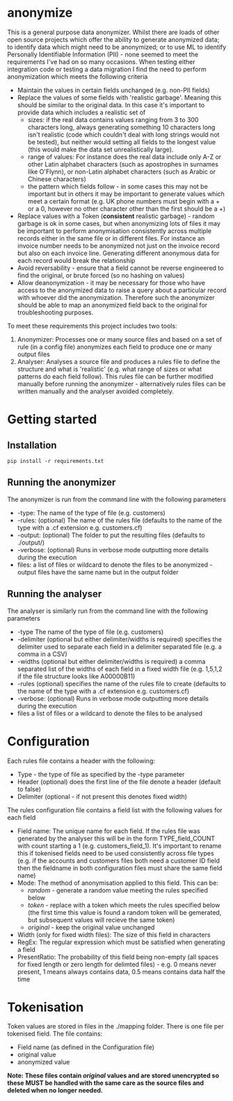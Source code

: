 # anonymize
This is a general purpose data anonymizer. Whilst there are loads of other open source projects which offer the ability to generate anonymized data; to identify data which might need to be anonymized; or to use ML to identify Personally Identifiable Information (PII) - none seemed to meet the requirements I've had on so many occasions. When testing either integration code or testing a data migration I find the need to perform anonymization which meets the following criteria
* Maintain the values in certain fields unchanged (e.g. non-PII fields)
* Replace the values of some fields with 'realistic garbage'. Meaning this should be similar to the original data. In this case it's important to provide data which includes a realistic set of  
  * sizes: if the real data contains values ranging from 3 to 300 characters long, always generating something 10 characters long isn't realistic (code which couldn't deal with long strings would not be tested), but neither would setting all fields to the longest value (this would make the data set unrealistically large).
  * range of values: For instance does the real data include only A-Z or other Latin alphabet characters (such as apostrophes in surnames like O'Flynn), or non-Latin alphabet characters (such as Arabic or Chinese characters) 
  * the pattern which fields follow - in some cases this may not be important but in others it may be important to generate values which meet a certain format (e.g. UK phone numbers must begin with a + or a 0, however no other character other than the first should be a +)
* Replace values with a Token (**consistent** realistic garbage) - random garbage is ok in some cases, but when anonymizing lots of files it may be important to perform anonymisation consistently across multiple records either in the same file or in different files. For instance an invoice number needs to be anonymized not just on the invoice record but also on each invoice line. Generating different anonymous data for each record would break the relationship
* Avoid reversability - ensure that a field cannot be reverse engineered to find the original, or brute forced (so no hashing on values)
* Allow deanonymization - it may be necessary for those who have access to the anonymized data to raise a query about a particular record with whoever did the anonymization. Therefore such the anonymizer should be able to map an anonymized field back to the original for troubleshooting purposes.

To meet these requirements this project includes two tools:
1. Anonymizer: Processes one or many source files and based on a set of rule (in a config file) anonymizes each field to produce one or many output files
2. Analyser: Analyses a source file and produces a rules file to define the structure and what is 'realistic' (e.g. what range of sizes or what patterns do each field follow). This rules file can be further  modified manually before running the anonymizer - alternatively rules files can be written manually and the analyser avoided completely.

# Getting started
## Installation
`pip install -r requirements.txt`

## Running the anonymizer
The anonymizer is run from the command line with the following parameters
- -type: The name of the type of file (e.g. customers)
- -rules: (optional) The name of the rules file (defaults to the name of the type with a .cf extension e.g. customers.cf)
- -output: (optional) The folder to put the resulting files (defaults to ./output/)
- -verbose: (optional) Runs in verbose mode outputting more details during the execution
- files: a list of files or wildcard to denote the files to be anonymized - output files have the same name but in the output folder

## Running the analyser
The analyser is similarly run from the command line with the following parameters
- -type The name of the type of file (e.g. customers)
- -delimiter (optional but either delimiter/widths is required) specifies the delimiter used to separate each field in a delimiter separated file (e.g. a comma in a CSV)
- -widths (optional but either delimiter/widths is required) a comma separated list of the widths of each field in a fixed width file (e.g. 1,5,1,2 if the file structure looks like A00000B11)
- -rules (optional) specifies the name of the rules file to create (defaults to the name of the type with a .cf extension e.g. customers.cf)
- -verbose: (optional) Runs in verbose mode outputting more details during the execution
- files a list of files or a wildcard to denote the files to be analysed

# Configuration
Each rules file contains a header with the following:
* Type - the type of file as specified by the -type parameter
* Header (optional) does the first line of the file denote a header (default to false)
* Delimiter (optional - if not present this denotes fixed width)

The rules configuration file contains a field list with the following values for each field
* Field name: The unique name for each field. If the rules file was generated by the analyser this will be in the form TYPE_field_COUNT with count starting a 1 (e.g. customers_field_1). It's important to rename this if tokenised fields need to be used consistently across file types (e.g. if the accounts and customers files both need a customer ID field then the fieldname in both configuration files must share the same field name)
* Mode: The method of anonymisation applied to this field. This can be:
  * *random* - generate a random value meeting the rules specified below
  * *token* - replace with a token which meets the rules specified below (the first time this value is found a random token will be gemerated, but subsequent values will recieve the same token)
  * *original* - keep the original value unchanged  
* Width (only for fixed width files): The size of this field in characters
* RegEx: The regular expression which must be satisfied when generating a field
* PresentRatio: The probability of this field being non-empty (all spaces for fixed length or zero length for delimted files) - e.g. 0 means never present, 1 means always contains data, 0.5 means contains data half the time

# Tokenisation
Token values are stored in files in the ./mapping folder. There is one file per tokenised field. The file contains:
* Field name (as defined in the Configuration file)
* original value
* anonymized value

**Note: These files contain _original_ values and are stored unencrypted so these MUST be handled with the same care as the source files and deleted when no longer needed.**